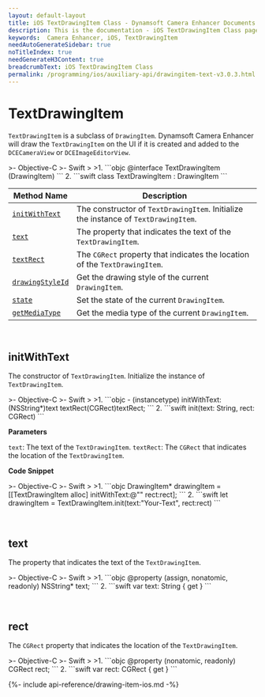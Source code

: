 ```yaml
---
layout: default-layout
title: iOS TextDrawingItem Class - Dynamsoft Camera Enhancer Documents
description: This is the documentation - iOS TextDrawingItem Class page of Dynamsoft Camera Enhancer.
keywords:  Camera Enhancer, iOS, TextDrawingItem
needAutoGenerateSidebar: true
noTitleIndex: true
needGenerateH3Content: true
breadcrumbText: iOS TextDrawingItem Class
permalink: /programming/ios/auxiliary-api/drawingitem-text-v3.0.3.html
---
```


# TextDrawingItem

`TextDrawingItem` is a subclass of `DrawingItem`. Dynamsoft Camera Enhancer will draw the `TextDrawingItem` on the UI if it is created and added to the `DCECameraView` or `DCEImageEditorView`.

<div class="sample-code-prefix"></div>
>- Objective-C
>- Swift
>
>1. 
```objc
@interface TextDrawingItem (DrawingItem)
```
2. 
```swift
class TextDrawingItem : DrawingItem
```

| Method Name | Description |
| ----------- | ----------- |
| [`initWithText`](#initwithtext) | The constructor of `TextDrawingItem`. Initialize the instance of `TextDrawingItem`. |
| [`text`](#text) | The property that indicates the text of the `TextDrawingItem`. |
| [`textRect`](#textrect) | The `CGRect` property that indicates the location of the `TextDrawingItem`. |
| [`drawingStyleId`](#drawingstyleid) | Get the drawing style of the current `DrawingItem`. |
| [`state`](#state) | Set the state of the current `DrawingItem`. |
| [`getMediaType`](#getmediatype) | Get the media type of the current `DrawingItem`. |

&nbsp;

## initWithText

The constructor of `TextDrawingItem`. Initialize the instance of `TextDrawingItem`.

<div class="sample-code-prefix"></div>
>- Objective-C
>- Swift
>
>1. 
```objc
- (instancetype) initWithText:(NSString*)text textRect(CGRect)textRect;
```
2. 
```swift
init(text: String, rect: CGRect)
```

**Parameters**

`text`: The text of the `TextDrawingItem`.
`textRect`: The `CGRect` that indicates the location of the `TextDrawingItem`.

**Code Snippet**

<div class="sample-code-prefix"></div>
>- Objective-C
>- Swift
>
>1. 
```objc
DrawingItem* drawingItem = [[TextDrawingItem alloc] initWithText:@"" rect:rect];
```
2. 
```swift
let drawingItem = TextDrawingItem.init(text:"Your-Text", rect:rect)
```

&nbsp;

## text

The property that indicates the text of the `TextDrawingItem`.

<div class="sample-code-prefix"></div>
>- Objective-C
>- Swift
>
>1. 
```objc
@property (assign, nonatomic, readonly) NSString* text;
```
2. 
```swift
var text: String { get }
```

&nbsp;

## rect

The `CGRect` property that indicates the location of the `TextDrawingItem`.

<div class="sample-code-prefix"></div>
>- Objective-C
>- Swift
>
>1. 
```objc
@property (nonatomic, readonly) CGRect rect;
```
2. 
```swift
var rect: CGRect { get }
```

{%- include api-reference/drawing-item-ios.md -%}
